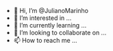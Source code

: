 - 👋 Hi, I’m @JulianoMarinho
- 👀 I’m interested in ...
- 🌱 I’m currently learning ...
- 💞️ I’m looking to collaborate on ...
- 📫 How to reach me ...

<!---
JulianoMarinho/JulianoMarinho is a ✨ special ✨ repository because its `README.md` (this file) appears on your GitHub profile.
You can click the Preview link to take a look at your changes.
--->
